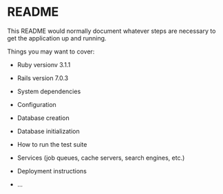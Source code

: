 # README

This README would normally document whatever steps are necessary to get the
application up and running.

Things you may want to cover:

* Ruby versionv 3.1.1

* Rails version 7.0.3

* System dependencies

* Configuration

* Database creation

* Database initialization

* How to run the test suite

* Services (job queues, cache servers, search engines, etc.)

* Deployment instructions

* ...

